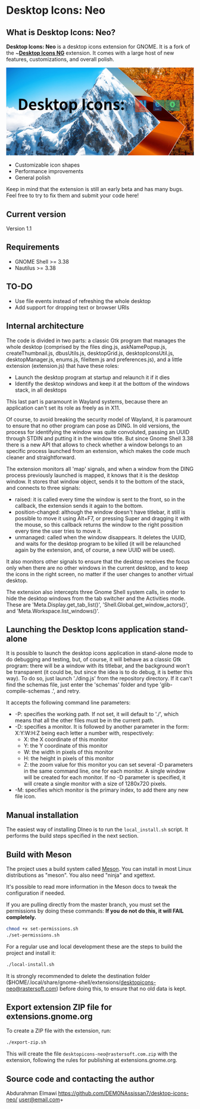 # Desktop Icons: Neo

## What is Desktop Icons: Neo?

**Desktop Icons: Neo** is a desktop icons extension for GNOME. It is a fork of the ~[**Desktop Icons NG**](https://extensions.gnome.org/extension/2087/desktop-icons-ng-ding/) extension. It comes with a large host of new features, customizations, and overall polish.

![Image of Desktop Icons: Neo](https://github.com/DEM0NAssissan7/desktop-icons-neo/blob/main/Desktop%20Icons:%20Neo.jpg)
 * Customizable icon shapes
 * Performance improvements
 * General polish

Keep in mind that the extension is still an early beta and has many bugs. Feel free to try to fix them and submit your code here!

## Current version

Version 1.1

## Requirements

* GNOME Shell >= 3.38
* Nautilus >= 3.38

## TO-DO

* Use file events instead of refreshing the whole desktop
* Add support for dropping text or browser URIs

## Internal architecture

The code is divided in two parts: a classic Gtk program that manages the whole desktop
(comprised by the files ding.js, askNamePopup.js, createThumbnail.js, dbusUtils.js, desktopGrid.js,
desktopIconsUtil.js, desktopManager.js, enums.js, fileItem.js and preferences.js), and a little
extension (extension.js) that have these roles:

 * Launch the desktop program at startup and relaunch it if it dies
 * Identify the desktop windows and keep it at the bottom of the windows stack, in all desktops

This last part is paramount in Wayland systems, because there an application can't set its role
as freely as in X11.

Of course, to avoid breaking the security model of Wayland, it is paramount to ensure that no other
program can pose as DING. In old versions, the process for identifying the window was quite convoluted,
passing an UUID through STDIN and putting it in the window title. But since Gnome Shell 3.38 there is
a new API that allows to check whether a window belongs to an specific process launched from an
extension, which makes the code much cleaner and straightforward.

The extension monitors all 'map' signals, and when a window from the DING process previously
launched is mapped, it knows that it is the desktop window. It stores that window object, sends it to
the bottom of the stack, and connects to three signals:

* raised: it is called every time the window is sent to the front, so in the callback, the extension
sends it again to the bottom.
* position-changed: although the window doesn't have titlebar, it still is possible to move it using
Alt+F7, or pressing Super and dragging it with the mouse, so this callback returns the window to the
right possition every time the user tries to move it.
* unmanaged: called when the window disappears. It deletes the UUID, and waits for the desktop program
to be killed (it will be relaunched again by the extension, and, of course, a new UUID will be used).

It also monitors other signals to ensure that the desktop receives the focus only when there are no
other windows in the current desktop, and to keep the icons in the right screen, no matter if the
user changes to another virtual desktop.

The extension also intercepts three Gnome Shell system calls, in order to hide the desktop windows
from the tab switcher and the Activities mode. These are 'Meta.Display.get_tab_list()',
'Shell.Global.get_window_actors()', and 'Meta.Workspace.list_windows()'.

## Launching the Desktop Icons application stand-alone

It is possible to launch the desktop icons application in stand-alone mode to do debugging and
testing, but, of course, it will behave as a classic Gtk program: there will be a window with its
titlebar, and the background won't be transparent (it could be, but since the idea is to do debug,
it is better this way). To do so, just launch './ding.js' from the repository directory. If it can't
find the schemas file, just enter the 'schemas' folder and type 'glib-compile-schemas .', and retry.

It accepts the following command line parameters:

* -P: specifies the working path. If not set, it will default to './', which means that all the other
files must be in the current path.
* -D: specifies a monitor. It is followed by another parameter in the form: X:Y:W:H:Z being each letter
      a number with, respectively:
    * X: the X coordinate of this monitor
    * Y: the Y coordinate of this monitor
    * W: the width in pixels of this monitor
    * H: the height in pixels of this monitor
    * Z: the zoom value for this monitor
  you can set several -D parameters in the same command line, one for each monitor. A single window
  will be created for each monitor. If no -D parameter is specified, it will create a single monitor
  with a size of 1280x720 pixels.
* -M: specifies which monitor is the primary index, to add there any new file icon.


## Manual installation

The easiest way of installing DIneo is to run the `local_install.sh` script. It performs the build steps
specified in the next section.


## Build with Meson

The project uses a build system called [Meson](https://mesonbuild.com/). You can install
in most Linux distributions as "meson". You also need "ninja" and xgettext.

It's possible to read more information in the Meson docs to tweak the configuration if needed.

If you are pulling directly from the master branch, you must set the permissions by doing these commands:
**If you do not do this, it will FAIL completely.**

```bash
chmod +x set-permissions.sh
./set-permissions.sh
```

For a regular use and local development these are the steps to build the
project and install it:

```bash
./local-install.sh
```

It is strongly recommended to delete the destination folder
($HOME/.local/share/gnome-shell/extensions/desktopicons-neo@rastersoft.com) before doing this, to ensure that no old
data is kept.

## Export extension ZIP file for extensions.gnome.org

To create a ZIP file with the extension, run:

```bash
./export-zip.sh
```

This will create the file `desktopicons-neo@rastersoft.com.zip` with the extension, following the rules for publishing at extensions.gnome.org.

## Source code and contacting the author

Abdurahman Elmawi
https://github.com/DEM0NAssissan7/desktop-icons-neo/
user@email.com+
